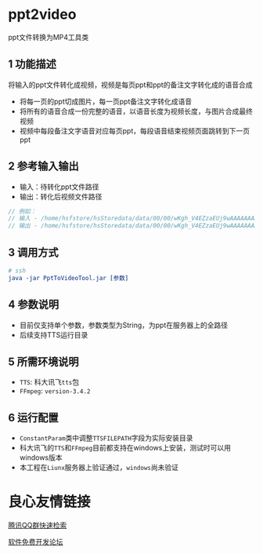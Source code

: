 # ppt2video
ppt文件转换为MP4工具类

## 1 功能描述

将输入的ppt文件转化成视频，视频是每页ppt和ppt的备注文字转化成的语音合成

* 将每一页的ppt切成图片，每一页ppt备注文字转化成语音
* 将所有的语音合成一份完整的语音，以语音长度为视频长度，与图片合成最终视频
* 视频中每段备注文字语音对应每页ppt，每段语音结束视频页面跳转到下一页ppt



## 2 参考输入输出

* 输入：待转化ppt文件路径
* 输出：转化后视频文件路径

~~~java
// 例如：
// 输入 - /home/hsfstore/hsStoredata/data/00/00/wKgh_V4EZzaEUj9wAAAAAAAAAAA79.pptx
// 输出 - /home/hsfstore/hsStoredata/data/00/00/wKgh_V4EZzaEUj9wAAAAAAAAAAA79-pptToVideo.mp4
~~~



## 3 调用方式

```cmake
# ssh
java -jar PptToVideoTool.jar [参数]
```



## 4 参数说明

* 目前仅支持单个参数，参数类型为String，为ppt在服务器上的全路径
* 后续支持TTS运行目录

## 5 所需环境说明

* `TTS`: 科大讯飞`tts`包
* `FFmpeg`: `version-3.4.2`

## 6 运行配置

* `ConstantParam`类中调整`TTSFILEPATH`字段为实际安装目录
* 科大讯飞的`TTS`和`FFmpeg`目前都支持在windows上安装，测试时可以用windows版本
* 本工程在`Liunx`服务器上验证通过，`windows`尚未验证

 # 良心友情链接

[腾讯QQ群快速检索](http://u.720life.cn/s/8cf73f7c)

[软件免费开发论坛](http://u.720life.cn/s/bbb01dc0)